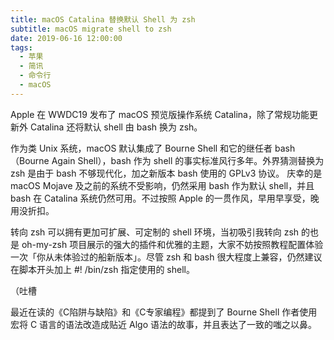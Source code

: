 ```yaml
---
title: macOS Catalina 替换默认 Shell 为 zsh
subtitle: macOS migrate shell to zsh
date: 2019-06-16 12:00:00
tags:
  - 苹果
  - 简讯
  - 命令行
  - macOS
---
```


Apple 在 WWDC19 发布了 macOS 预览版操作系统 Catalina，除了常规功能更新外 Catalina 还将默认 shell 由 bash 换为 zsh。 

作为类 Unix 系统，macOS 默认集成了 Bourne Shell 和它的继任者 bash（Bourne Again Shell），bash 作为 shell 的事实标准风行多年。外界猜测替换为 zsh 是由于 bash 不够现代化，加之新版本 bash 使用的 GPLv3 协议。 庆幸的是 macOS Mojave 及之前的系统不受影响，仍然采用 bash 作为默认 shell，并且 bash 在 Catalina 系统仍然可用。不过按照 Apple 的一贯作风，早用早享受，晚用没折扣。

转向 zsh 可以拥有更加可扩展、可定制的 shell 环境，当初吸引我转向 zsh 的也是 oh-my-zsh 项目展示的强大的插件和优雅的主题，大家不妨按照教程配置体验一次「你从未体验过的船新版本」。尽管 zsh 和 bash 很大程度上兼容，仍然建议在脚本开头加上 #! /bin/zsh 指定使用的 shell。

（吐槽

最近在读的《C陷阱与缺陷》和《C专家编程》都提到了 Bourne Shell 作者使用宏将 C 语言的语法改造成贴近 Algo 语法的故事，并且表达了一致的嗤之以鼻。
